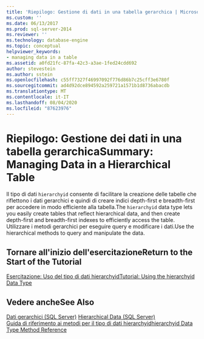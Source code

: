 ```yaml
---
title: 'Riepilogo: Gestione di dati in una tabella gerarchica | Microsoft Docs'
ms.custom: ''
ms.date: 06/13/2017
ms.prod: sql-server-2014
ms.reviewer: ''
ms.technology: database-engine
ms.topic: conceptual
helpviewer_keywords:
- managing data in a table
ms.assetid: a0fd21fc-87fa-42c3-a3ae-1fed24cdd692
author: stevestein
ms.author: sstein
ms.openlocfilehash: c55ff7327f46997092f776d86b7c25cff3e6780f
ms.sourcegitcommit: ad4d92dce894592a259721a1571b1d8736abacdb
ms.translationtype: MT
ms.contentlocale: it-IT
ms.lasthandoff: 08/04/2020
ms.locfileid: "87623976"
---
```

# <a name="summary-managing-data-in-a-hierarchical-table"></a><span data-ttu-id="80b91-102">Riepilogo: Gestione dei dati in una tabella gerarchica</span><span class="sxs-lookup"><span data-stu-id="80b91-102">Summary: Managing Data in a Hierarchical Table</span></span>
  <span data-ttu-id="80b91-103">Il tipo di dati `hierarchyid` consente di facilitare la creazione delle tabelle che riflettono i dati gerarchici e quindi di creare indici depth-first e breadth-first per accedere in modo efficiente alla tabella.</span><span class="sxs-lookup"><span data-stu-id="80b91-103">The `hierarchyid` data type lets you easily create tables that reflect hierarchical data, and then create depth-first and breadth-first indexes to efficiently access the table.</span></span> <span data-ttu-id="80b91-104">Utilizzare i metodi gerarchici per eseguire query e modificare i dati.</span><span class="sxs-lookup"><span data-stu-id="80b91-104">Use the hierarchical methods to query and manipulate the data.</span></span>  
  
## <a name="return-to-the-start-of-the-tutorial"></a><span data-ttu-id="80b91-105">Tornare all'inizio dell'esercitazione</span><span class="sxs-lookup"><span data-stu-id="80b91-105">Return to the Start of the Tutorial</span></span>  
 [<span data-ttu-id="80b91-106">Esercitazione: Uso del tipo di dati hierarchyid</span><span class="sxs-lookup"><span data-stu-id="80b91-106">Tutorial: Using the hierarchyid Data Type</span></span>](tutorial-using-the-hierarchyid-data-type.md)  
  
## <a name="see-also"></a><span data-ttu-id="80b91-107">Vedere anche</span><span class="sxs-lookup"><span data-stu-id="80b91-107">See Also</span></span>  
 <span data-ttu-id="80b91-108">[Dati gerarchici &#40;SQL Server&#41;](../hierarchical-data-sql-server.md) </span><span class="sxs-lookup"><span data-stu-id="80b91-108">[Hierarchical Data &#40;SQL Server&#41;](../hierarchical-data-sql-server.md) </span></span>  
 [<span data-ttu-id="80b91-109">Guida di riferimento ai metodi per il tipo di dati hierarchyid</span><span class="sxs-lookup"><span data-stu-id="80b91-109">hierarchyid Data Type Method Reference</span></span>](/sql/t-sql/data-types/hierarchyid-data-type-method-reference)  
  
  
